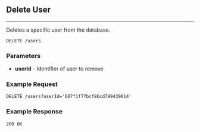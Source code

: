 ## Delete User
---
Deletes a specific user from the database.

`DELETE /users`

### Parameters
- **userId** - Identifier of user to remove

### Example Request
`DELETE /users?userId='607f1f77bcf86cd799439014'`

### Example Response
`200 OK`

